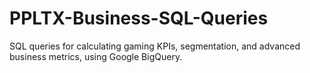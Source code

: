 # PPLTX-Business-SQL-Queries
SQL queries for calculating gaming KPIs, segmentation, and advanced business metrics, using Google BigQuery.
